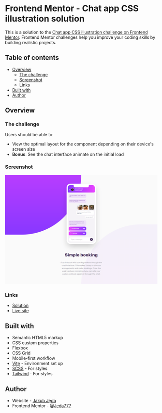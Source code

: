 # Frontend Mentor - Chat app CSS illustration solution

This is a solution to the [Chat app CSS illustration challenge on Frontend Mentor](https://www.frontendmentor.io/challenges/chat-app-css-illustration-O5auMkFqY). Frontend Mentor challenges help you improve your coding skills by building realistic projects.

## Table of contents

- [Overview](#overview)
  - [The challenge](#the-challenge)
  - [Screenshot](#screenshot)
  - [Links](#links)
- [Built with](#built-with)
- [Author](#author)

## Overview

### The challenge

Users should be able to:

- View the optimal layout for the component depending on their device's screen size
- **Bonus**: See the chat interface animate on the initial load

### Screenshot

![](./Screenshot.png)

### Links

- [Solution](https://www.frontendmentor.io/solutions/chat-app-css-illustration-scss-tailwindcss-Awgbd6eh8W)
- [Live site](https://spectacular-liger-ab0c74.netlify.app/)

## Built with

- Semantic HTML5 markup
- CSS custom properties
- Flexbox
- CSS Grid
- Mobile-first workflow
- [Vite](https://vitejs.dev/) - Environment set up
- [SCSS](https://sass-lang.com/) - For styles
- [Tailwind](https://tailwindcss.com/) - For styles

## Author

- Website - [Jakub Jęda](https://github.com/Jeda777)
- Frontend Mentor - [@Jeda777](https://www.frontendmentor.io/profile/Jeda777)
